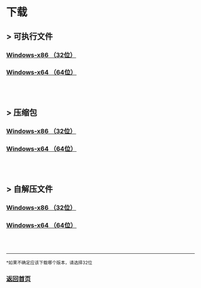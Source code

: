 # 下载
## > 可执行文件
### [Windows-x86 （32位）](./download/x86.exe)
### [Windows-x64 （64位）](./download/x64.exe)

<br><br>

## > 压缩包
### [Windows-x86 （32位）](./download/x86.zip)
### [Windows-x64 （64位）](./download/x64.zip)

<br><br>

## > 自解压文件
### [Windows-x86 （32位）](./download/x86_sr.exe)
### [Windows-x64 （64位）](./download/x64_sr.exe)

<br><br>

<hr>
<small>*如果不确定应该下载哪个版本，请选择32位</small>

<br>

### [返回首页](./index.md)